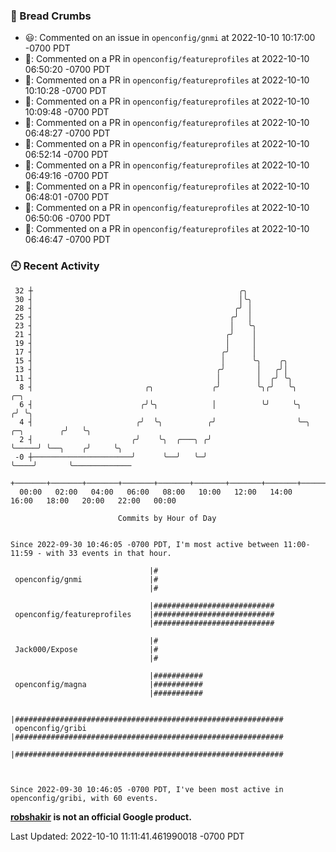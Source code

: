 ### 🍞 Bread Crumbs

 * 😃: Commented on an issue in `openconfig/gnmi` at 2022-10-10 10:17:00 -0700 PDT
 * 💬: Commented on a PR in  `openconfig/featureprofiles` at 2022-10-10 06:50:20 -0700 PDT
 * 💬: Commented on a PR in  `openconfig/featureprofiles` at 2022-10-10 10:10:28 -0700 PDT
 * 💬: Commented on a PR in  `openconfig/featureprofiles` at 2022-10-10 10:09:48 -0700 PDT
 * 💬: Commented on a PR in  `openconfig/featureprofiles` at 2022-10-10 06:48:27 -0700 PDT
 * 💬: Commented on a PR in  `openconfig/featureprofiles` at 2022-10-10 06:52:14 -0700 PDT
 * 💬: Commented on a PR in  `openconfig/featureprofiles` at 2022-10-10 06:49:16 -0700 PDT
 * 💬: Commented on a PR in  `openconfig/featureprofiles` at 2022-10-10 06:48:01 -0700 PDT
 * 💬: Commented on a PR in  `openconfig/featureprofiles` at 2022-10-10 06:50:06 -0700 PDT
 * 💬: Commented on a PR in  `openconfig/featureprofiles` at 2022-10-10 06:46:47 -0700 PDT

### 🕘 Recent Activity
```
 32 ┼                                              ╭╮
 30 ┤                                              │╰╮
 28 ┤                                             ╭╯ │
 25 ┤                                            ╭╯  │
 23 ┤                                            │   ╰╮
 21 ┤                                           ╭╯    │
 19 ┤                                           │     │
 17 ┤                                          ╭╯     │
 15 ┤                                          │      ╰╮    ╭╮
 13 ┤                                         ╭╯       │   ╭╯│
 11 ┤                                         │        │  ╭╯ ╰╮
  8 ┤                         ╭╮             ╭╯        ╰╮╭╯   ╰╮                     ╭─╮
  6 ┤                        ╭╯╰╮            │          ╰╯     ╰╮                   ╭╯ ╰╮
  4 ┤                       ╭╯  ╰╮          ╭╯                  ╰─╮     ╭─╮        ╭╯   ╰╮
  2 ┤                      ╭╯    ╰╮  ╭───╮ ╭╯                     ╰─────╯ ╰──╮    ╭╯     ╰╮
 -0 ┼──────────────────────╯      ╰──╯   ╰─╯                                 ╰────╯       ╰─────────────
    +───────+───────+───────+───────+───────+───────+───────+───────+───────+───────+───────+───────+────
  00:00   02:00   04:00   06:00   08:00   10:00   12:00   14:00   16:00   18:00   20:00   22:00   00:00   

						Commits by Hour of Day


Since 2022-09-30 10:46:05 -0700 PDT, I'm most active between 11:00-11:59 - with 33 events in that hour.

```



```
                               |#
 openconfig/gnmi               |#
                               |#

                               |###########################
 openconfig/featureprofiles    |###########################
                               |###########################

                               |#
 Jack000/Expose                |#
                               |#

                               |###########
 openconfig/magna              |###########
                               |###########

                               |############################################################
 openconfig/gribi              |############################################################
                               |############################################################



Since 2022-09-30 10:46:05 -0700 PDT, I've been most active in openconfig/gribi, with 60 events.

```
**[robshakir](mailto:robjs@google.com) is not an official Google product.**  


Last Updated: 2022-10-10 11:11:41.461990018 -0700 PDT
